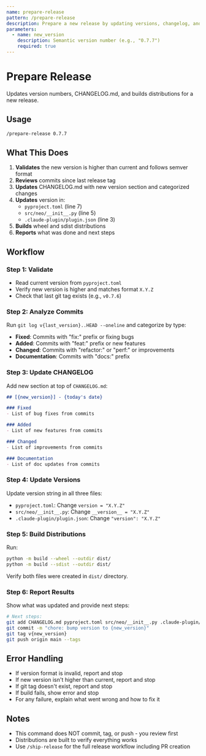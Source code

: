 ```yaml
---
name: prepare-release
pattern: /prepare-release
description: Prepare a new release by updating versions, changelog, and building distributions
parameters:
  - name: new_version
    description: Semantic version number (e.g., "0.7.7")
    required: true
---
```


# Prepare Release

Updates version numbers, CHANGELOG.md, and builds distributions for a new release.

## Usage

```bash
/prepare-release 0.7.7
```

## What This Does

1. **Validates** the new version is higher than current and follows semver format
2. **Reviews** commits since last release tag
3. **Updates** CHANGELOG.md with new version section and categorized changes
4. **Updates** version in:
   - `pyproject.toml` (line 7)
   - `src/neo/__init__.py` (line 5)
   - `.claude-plugin/plugin.json` (line 3)
5. **Builds** wheel and sdist distributions
6. **Reports** what was done and next steps

## Workflow

### Step 1: Validate

- Read current version from `pyproject.toml`
- Verify new version is higher and matches format `X.Y.Z`
- Check that last git tag exists (e.g., `v0.7.6`)

### Step 2: Analyze Commits

Run `git log v{last_version}..HEAD --oneline` and categorize by type:
- **Fixed**: Commits with "fix:" prefix or fixing bugs
- **Added**: Commits with "feat:" prefix or new features
- **Changed**: Commits with "refactor:" or "perf:" or improvements
- **Documentation**: Commits with "docs:" prefix

### Step 3: Update CHANGELOG

Add new section at top of `CHANGELOG.md`:

```markdown
## [{new_version}] - {today's date}

### Fixed
- List of bug fixes from commits

### Added
- List of new features from commits

### Changed
- List of improvements from commits

### Documentation
- List of doc updates from commits
```

### Step 4: Update Versions

Update version string in all three files:
- `pyproject.toml`: Change `version = "X.Y.Z"`
- `src/neo/__init__.py`: Change `__version__ = "X.Y.Z"`
- `.claude-plugin/plugin.json`: Change `"version": "X.Y.Z"`

### Step 5: Build Distributions

Run:
```bash
python -m build --wheel --outdir dist/
python -m build --sdist --outdir dist/
```

Verify both files were created in `dist/` directory.

### Step 6: Report Results

Show what was updated and provide next steps:
```bash
# Next steps:
git add CHANGELOG.md pyproject.toml src/neo/__init__.py .claude-plugin/plugin.json
git commit -m "chore: bump version to {new_version}"
git tag v{new_version}
git push origin main --tags
```

## Error Handling

- If version format is invalid, report and stop
- If new version isn't higher than current, report and stop
- If git tag doesn't exist, report and stop
- If build fails, show error and stop
- For any failure, explain what went wrong and how to fix it

## Notes

- This command does NOT commit, tag, or push - you review first
- Distributions are built to verify everything works
- Use `/ship-release` for the full release workflow including PR creation
